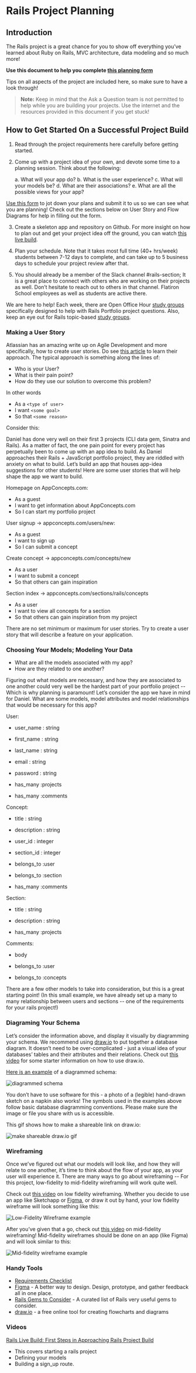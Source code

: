 # Rails Project Planning

## Introduction

The Rails project is a great chance for you to show off everything you’ve
learned about Ruby on Rails, MVC architecture, data modeling and so much more!

**Use this document to help you complete [this planning form][planning form]**

Tips on all aspects of the project are included here, so make sure to have a
look through!

> **Note:** Keep in mind that the Ask a Question team is not permitted to help while
> you are building your projects. Use the internet and the resources provided in
> this document if you get stuck!

## How to Get Started On a Successful Project Build

1. Read through the project requirements here carefully before getting started.

2. Come up with a project idea of your own, and devote some time to a planning
   session. Think about the following:

      a. What will your app do?
      b. What is the user experience?
      c. What will your models be?
      d. What are their associations?
      e. What are all the possible views for your app?

[Use this form][planning form] to jot down your plans and submit it to us so we
can see what you are planning! Check out the sections below on User Story and
Flow Diagrams for help in filling out the form.

3. Create a skeleton app and repository on Github. For more insight on how to
   plan out and get your project idea off the ground, you can watch
   [this live build][live build].

4. Plan your schedule. Note that it takes most full time (40+ hrs/week) students
   between 7-12 days to complete, and can take up to 5 business days to schedule
   your project review after that.

5. You should already be a member of the Slack channel #rails-section; It is a
   great place to connect with others who are working on their projects as well.
   Don’t hesitate to reach out to others in that channel. Flatiron School
   employees as well as students are active there.

We are here to help!  Each week, there are Open Office Hour [study groups][]
specifically designed to help with Rails Portfolio project questions. Also, keep
an eye out for Rails topic-based [study groups][].

### Making a User Story

Atlassian has an amazing write up on Agile Development and more specifically,
how to create user stories. Do see [this article][] to learn their approach. The
typical approach is something along the lines of:

- Who is your User?
- What is their pain point?
- How do they use our solution to overcome this problem?

In other words

- As a `<type of user>`
- I want `<some goal>`
- So that `<some reason>`

Consider this:

Daniel has done very well on their first 3 projects (CLI data gem, Sinatra and
Rails). As a matter of fact, the one pain point for every project has
perpetually been to come up with an app idea to build. As Daniel approaches
their Rails + JavaScript portfolio project, they are riddled with anxiety on
what to build.  Let’s build an app that houses app-idea suggestions for other
students! Here are some user stories that will help shape the app we want to
build.

Homepage on AppConcepts.com:

- As a guest
- I want to get information about AppConcepts.com
- So I can start my portfolio project

User signup → appconcepts.com/users/new:

- As a guest
- I want to sign up
- So I can submit a concept

Create concept → appconcepts.com/concepts/new

- As a user
- I want to submit a concept
- So that others can gain inspiration

Section index → appconcepts.com/sections/rails/concepts

- As a user
- I want to view all concepts for a section
- So that others can gain inspiration from my project

There are no set minimum or maximum for user stories. Try to create a user
story that will describe a feature on your application.

### Choosing Your Models; Modeling Your Data

- What are all the models associated with my app?
- How are they related to one another?

Figuring out what models are necessary, and how they are associated to one
another could very well be the hardest part of your portfolio project -- Which
is why planning is paramount! Let’s consider the app we have in mind for Daniel.
What are some models, model attributes and model relationships that would be
necessary for this app?

User:

- user_name : string
- first_name : string
- last_name : string
- email : string
- password : string

- has_many :projects
- has_many :comments

Concept:

- title : string
- description : string
- user_id : integer
- section_id : integer

- belongs_to :user
- belongs_to :section
- has_many :comments

Section:

- title : string
- description : string

- has_many :projects

Comments:

- body

- belongs_to :user
- belongs_to :concepts

There are a few other models to take into consideration, but this is a great
starting point! (In this small example, we have already set up a many to many
relationship between users and sections -- one of the requirements for your
rails project!)

### Diagraming Your Schema

Let’s consider the information above, and display it visually by diagramming
your schema. We recommend using [draw.io][] to put together a database diagram. It
doesn’t need to be over-complicated  - just a visual idea of your databases’
tables and their attributes and their relations.  Check out
[this video][draw.io video] for some starter information on how to use draw.io.

[Here is an example][diagram schema example] of a diagrammed schema:

![diagrammed schema](https://curriculum-content.s3.amazonaws.com/project-planning/schema%20diagram.png)

You don’t have to use software for this - a photo of a (legible) hand-drawn
sketch on a napkin also works! The symbols used in the examples above follow
basic database diagramming conventions. Please make sure the image or file you
share with us is accessible.

This gif shows how to make a shareable link on draw.io:

![make shareable draw.io gif](https://curriculum-content.s3.amazonaws.com/project-planning/shareable%20link.gif)

### Wireframing

Once we’ve figured out what our models will look like, and how they will relate
to one another, it’s time to think about the flow of your app, as your user will
experience it. There are many ways to go about wireframing -- For this project,
low-fidelity to mid-fidelity wireframing will work quite well.

Check out [this video][low-fi wireframing] on low fidelity wireframing. Whether
you decide to use an app like Sketchapp or [Figma][], or draw it out by hand, your
low fidelity wireframe will look something like this:

![Low-Fidelity Wireframe example](https://curriculum-content.s3.amazonaws.com/project-planning/low-fi%20wireframe.png)

After you’ve given that a go, check out [this video][mid-fi wireframing] on
mid-fidelity wireframing! Mid-fidelity wireframes should be done on an app (like
Figma) and will look similar to this:

![Mid-fidelity wireframe example](https://curriculum-content.s3.amazonaws.com/project-planning/mid-fi%20wireframe.png)

### Handy Tools

- [Requirements Checklist][]
- [Figma][] - A better way to design. Design, prototype, and gather feedback all in one place.
- [Rails Gems to Consider][] - A curated list of Rails very useful gems to consider.
- [draw.io][] - a free online tool for creating flowcharts and diagrams

### Videos

[Rails Live Build: First Steps in Approaching Rails Project Build][rails live build]

- This covers starting a rails project
- Defining your models
- Building a sign_up route.

[rails live build]: https://instruction.learn.co/student/video_lectures#/455
[Rails Gems to Consider]: https://dwayne.fm/rails-gems-to-consider/
[Requirements Checklist]: https://gist.github.com/dwyn/a83c01b70cacdbf5162899a47ef230b6
[Figma]: https://www.figma.com/
[mid-fi wireframing]: https://youtu.be/UKt537T5hEI
[low-fi wireframing]: https://www.youtube.com/watch?v=rTox2mQfYFI
[diagram schema example]: https://www.draw.io/?lightbox=1&highlight=0000ff&edit=_blank&layers=1&nav=1&page=2&title=EntityRelationshipModel-HabitTrackerApp#Uhttps%3A%2F%2Fdrive.google.com%2Fa%2Fseibert-media.net%2Fuc%3Fid%3D1WLDfAJyG3BhvFKczlLhJXldHqA08PEtd%26export%3Ddownload
[draw.io video]: https://www.youtube.com/watch?v=lAtCySGDD48
[draw.io]: https://www.draw.io/
[this article]: https://www.atlassian.com/agile/project-management/user-stories
[planning form]: https://docs.google.com/forms/d/1QRT2KbDTazeZY-ZLvRc0QjAaZb_ML3i_PM2AhvS_aYQ/edit?ts=5df9018c
[live build]: https://youtu.be/825w5S69J38
[study groups]: https://learn.co/study-groups

